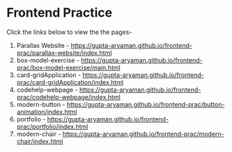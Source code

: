 # Frontend Practice
Click the links below to view the the pages- 
1) Parallax Website - https://gupta-aryaman.github.io/frontend-prac/parallax-website/index.html
2) box-model-exercise - https://gupta-aryaman.github.io/frontend-prac/box-model-exercise/main.html
3) card-gridApplication - https://gupta-aryaman.github.io/frontend-prac/card-gridApplication/index.html
4) codehelp-webpage - https://gupta-aryaman.github.io/frontend-prac/codehelp-webpage/index.html
5) modern-button - https://gupta-aryaman.github.io/frontend-prac/button-animation/index.html
6) portfolio - https://gupta-aryaman.github.io/frontend-prac/portfolio/index.html
7) modern-chair - https://gupta-aryaman.github.io/frontend-prac/modern-chair/index.html
